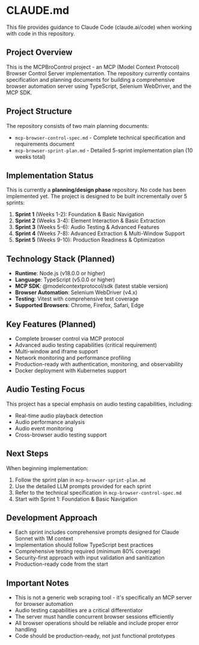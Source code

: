 # CLAUDE.md

This file provides guidance to Claude Code (claude.ai/code) when working with code in this repository.

## Project Overview

This is the MCPBroControl project - an MCP (Model Context Protocol) Browser Control Server implementation. The repository currently contains specification and planning documents for building a comprehensive browser automation server using TypeScript, Selenium WebDriver, and the MCP SDK.

## Project Structure

The repository consists of two main planning documents:

- `mcp-browser-control-spec.md` - Complete technical specification and requirements document
- `mcp-browser-sprint-plan.md` - Detailed 5-sprint implementation plan (10 weeks total)

## Implementation Status

This is currently a **planning/design phase** repository. No code has been implemented yet. The project is designed to be built incrementally over 5 sprints:

1. **Sprint 1** (Weeks 1-2): Foundation & Basic Navigation
2. **Sprint 2** (Weeks 3-4): Element Interaction & Basic Extraction
3. **Sprint 3** (Weeks 5-6): Audio Testing & Advanced Features
4. **Sprint 4** (Weeks 7-8): Advanced Extraction & Multi-Window Support
5. **Sprint 5** (Weeks 9-10): Production Readiness & Optimization

## Technology Stack (Planned)

- **Runtime**: Node.js (v18.0.0 or higher)
- **Language**: TypeScript (v5.0.0 or higher)
- **MCP SDK**: @modelcontextprotocol/sdk (latest stable version)
- **Browser Automation**: Selenium WebDriver (v4.x)
- **Testing**: Vitest with comprehensive test coverage
- **Supported Browsers**: Chrome, Firefox, Safari, Edge

## Key Features (Planned)

- Complete browser control via MCP protocol
- Advanced audio testing capabilities (critical requirement)
- Multi-window and iframe support
- Network monitoring and performance profiling
- Production-ready with authentication, monitoring, and observability
- Docker deployment with Kubernetes support

## Audio Testing Focus

This project has a special emphasis on audio testing capabilities, including:
- Real-time audio playback detection
- Audio performance analysis
- Audio event monitoring
- Cross-browser audio testing support

## Next Steps

When beginning implementation:

1. Follow the sprint plan in `mcp-browser-sprint-plan.md`
2. Use the detailed LLM prompts provided for each sprint
3. Refer to the technical specification in `mcp-browser-control-spec.md`
4. Start with Sprint 1: Foundation & Basic Navigation

## Development Approach

- Each sprint includes comprehensive prompts designed for Claude Sonnet with 1M context
- Implementation should follow TypeScript best practices
- Comprehensive testing required (minimum 80% coverage)
- Security-first approach with input validation and sanitization
- Production-ready code from the start

## Important Notes

- This is not a generic web scraping tool - it's specifically an MCP server for browser automation
- Audio testing capabilities are a critical differentiator
- The server must handle concurrent browser sessions efficiently
- All browser operations should be reliable and include proper error handling
- Code should be production-ready, not just functional prototypes